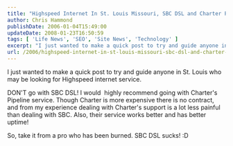 ```yaml
---
title: "Highspeed Internet In St. Louis Missouri, SBC DSL and Charter Pipeline"
author: Chris Hammond
publishDate: 2006-01-04T15:49:00
updateDate: 2008-01-23T16:50:59
tags: [ 'Life News', 'SEO', 'Site News', 'Technology' ]
excerpt: "I just wanted to make a quick post to try and guide anyone in St. Louis who may be looking for Highspeed internet service. DON'T go with SBC DSL! I would&nbsp; highly recommend going with Charter's Pipeline service. Though Charter is more expensive there is no contract, and from my experience dealing with Charter's support is a lot less painful than dealing with SBC. Also, their service works better and has better uptime! So, take it from a pro who has been burned. SBC DSL sucks! :D ..."
url: /2006/highspeed-internet-in-st-louis-missouri-sbc-dsl-and-charter-pipeline  # Use the generated URL with year
---
```

<P>I just wanted to make a quick post to try and guide anyone in St. Louis who may be looking for Highspeed internet service.</P> <P>DON'T go with SBC DSL! I would&nbsp; highly recommend going with Charter's Pipeline service. Though Charter is more expensive there is no contract, and from my experience dealing with Charter's support is a lot less painful than dealing with SBC. Also, their service works better and has better uptime!</P> <P>So, take it from a pro who has been burned. SBC DSL sucks! :D </P>
